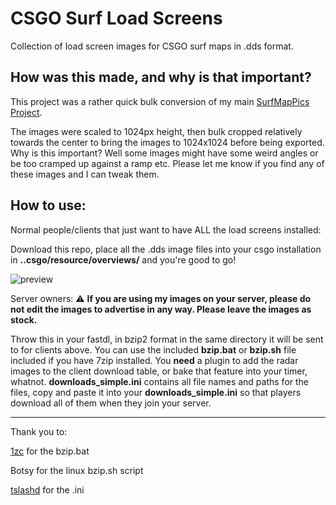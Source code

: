 # CSGO Surf Load Screens
 Collection of load screen images for CSGO surf maps in .dds format. 


## How was this made, and why is that important?

This project was a rather quick bulk conversion of my main [SurfMapPics Project](https://github.com/Sayt123/SurfMapPics). 

The images were scaled to 1024px height, then bulk cropped relatively towards the center to bring the images to 1024x1024 before being exported. Why is this important? Well some images might have some weird angles or be too cramped up against a ramp etc. Please let me know if you find any of these images and I can tweak them.

## How to use:

Normal people/clients that just want to have ALL the load screens installed:

Download this repo, place all the .dds image files into your csgo installation in **..csgo/resource/overviews/** and you're good to go! 

![preview](https://i.imgur.com/4inYBlT.png)


Server owners: ⚠ **If you are using my images on your server, please do not edit the images to advertise in any way. Please leave the images as stock.**

Throw this in your fastdl, in bzip2 format in the same directory it will be sent to for clients above. You can use the included **bzip.bat** or **bzip.sh** file included if you have 7zip installed. You **need** a plugin to add the radar images to the client download table, or bake that feature into your timer, whatnot.
**downloads_simple.ini** contains all file names and paths for the files, copy and paste it into your **downloads_simple.ini** so that players download all of them when they join your server.




-------------
Thank you to:

[1zc](https://github.com/1zc) for the bzip.bat

Botsy for the linux bzip.sh script

[tslashd](https://github.com/tslashd) for the .ini
